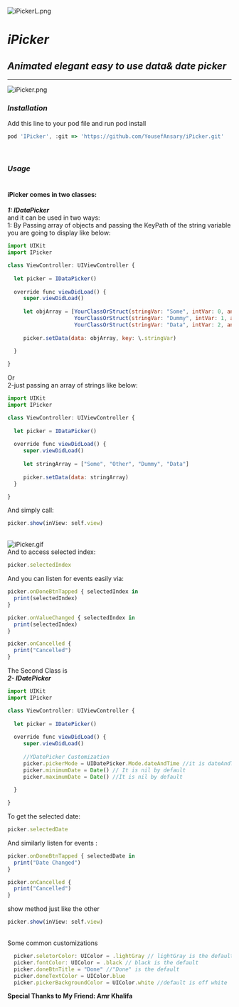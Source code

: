 ![iPickerL.png](https://github.com/YousefAnsary/iPicker.git/Imgs/iPickerL.png) <br/>
# *iPicker*
## *Animated elegant easy to use data&amp; date picker*
------------------------------------------------
![iPicker.png](https://github.com/YousefAnsary/iPicker.git/Imgs/iPicker.png) <br/>
### *Installation* ###
Add this line to your pod file and run pod install
```javascript
pod 'IPicker', :git => 'https://github.com/YousefAnsary/iPicker.git'
```
<br/>

### ***Usage*** <br/> <br/>
#### iPicker comes in two classes: <br/>
***1: IDataPicker*** <br/>
and it can be used in two ways: <br/>
1: By Passing array of objects and passing the KeyPath of the string variable you are going to display like below:

```javascript
import UIKit
import IPicker

class ViewController: UIViewController {
  
  let picker = IDataPicker()
  
  override func viewDidLoad() {
     super.viewDidLoad()
     
     let objArray = [YourClassOrStruct(stringVar: "Some", intVar: 0, anyVar: nil),
                     YourClassOrStruct(stringVar: "Dummy", intVar: 1, anyVar: nil),
                     YourClassOrStruct(stringVar: "Data", intVar: 2, anyVar: nil)]
     
     picker.setData(data: objArray, key: \.stringVar)
     
  }

}
```

Or <br/>
2-just passing an array of strings like below:

```javascript
import UIKit
import IPicker

class ViewController: UIViewController {
  
  let picker = IDataPicker()
  
  override func viewDidLoad() {
     super.viewDidLoad()
     
     let stringArray = ["Some", "Other", "Dummy", "Data"]
       
     picker.setData(data: stringArray)
  }

}
```
And simply call:

```javascript
picker.show(inView: self.view)
```
<br/> ![iPicker.gif](https://github.com/YousefAnsary/iPicker.git/Imgs/iPicker.gif) <br/>
And to access selected index: 
```javascript
picker.selectedIndex
```
And you can listen for events easily via:
```javascript
picker.onDoneBtnTapped { selectedIndex in
  print(selectedIndex)
}

picker.onValueChanged { selectedIndex in
  print(selectedIndex)
}

picker.onCancelled {
  print("Cancelled")
}
```
The Second Class is <br/>
***2- IDatePicker***
 
```javascript
import UIKit
import IPicker

class ViewController: UIViewController {
  
  let picker = IDatePicker()
  
  override func viewDidLoad() {
     super.viewDidLoad()
     
     //YDatePicker Customization
     picker.pickerMode = UIDatePicker.Mode.dateAndTime //it is dateAndTime by default
     picker.minimumDate = Date() // It is nil by default
     picker.maximumDate = Date() //It is nil by default
     
  }

}
```
To get the selected date:
```javascript
picker.selectedDate
```
And similarly listen for events :
```javascript
picker.onDoneBtnTapped { selectedDate in
  print("Date Changed")
}

picker.onCancelled {
  print("Cancelled")
}
```
show method just like the other <br/>
```javascript
picker.show(inView: self.view)
```
<br/>Some common customizations <br/>
```javascript
  picker.seletorColor: UIColor = .lightGray // lightGray is the default
  picker.fontColor: UIColor = .black // black is the default
  picker.doneBtnTitle = "Done" //"Done" is the default 
  picker.doneTextColor = UIColor.blue
  picker.pickerBackgroundColor = UIColor.white //default is off white
```
**Special Thanks to My Friend: Amr Khalifa**
